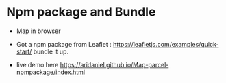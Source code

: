 # Npm package and Bundle

* Map in browser

* Got a npm package from Leaflet : https://leafletjs.com/examples/quick-start/
bundle it up.







* live demo here  https://aridaniel.github.io/Map-parcel-npmpackage/index.html